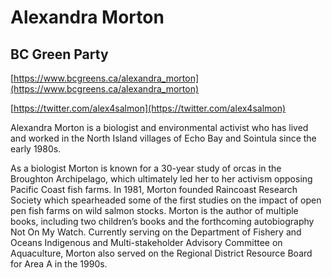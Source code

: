# Alexandra Morton

## BC Green Party


[https://www.bcgreens.ca/alexandra_morton](https://www.bcgreens.ca/alexandra_morton)

[https://twitter.com/alex4salmon](https://twitter.com/alex4salmon)

Alexandra Morton is a biologist and environmental activist who has lived and worked in the North Island villages of Echo Bay and Sointula since the early 1980s. 

As a biologist Morton is known for a 30-year study of orcas in the Broughton Archipelago, which ultimately led her to her activism opposing Pacific Coast fish farms. In 1981, Morton founded Raincoast Research Society which spearheaded some of the first studies on the impact of open pen fish farms on wild salmon stocks. Morton is the author of multiple books, including two children’s books and the forthcoming autobiography Not On My Watch. Currently serving on the Department of Fishery and Oceans Indigenous and Multi-stakeholder Advisory Committee on Aquaculture, Morton also served on the Regional District Resource Board for Area A in the 1990s. 
